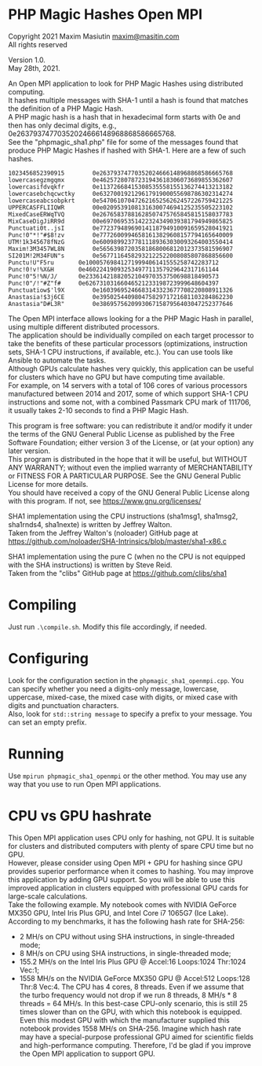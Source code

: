 # PHP Magic Hashes Open MPI
Copyright 2021 Maxim Masiutin <maxim@masitin.com>  
All rights reserved  

Version 1.0.  
May 28th, 2021.  

An Open MPI application to look for PHP Magic Hashes using distributed computing.  
It hashes multiple messages with SHA-1 until a hash is found that matches the definition of a PHP Magic Hash.  
A PHP magic hash is a hash that in hexadecimal form starts with 0e and then has only decimal digits, e.g., 0e26379374770352024666148968868586665768.  
See the "phpmagic_sha1.php" file for some of the messages found that produce PHP Magic Hashes if hashed with SHA-1. Here are a few of such hashes.  

```
1023456852390915        0e26379374770352024666148968868586665768
lowercasegzmgqmx        0e46257280787231943618306073689855362607
lowercasifdvqkfr        0e11372668415308535558155136274413213182
lowercasebchqcwctky     0e63270019212961791900055698786302314274
lowercaseabcsobpkrt     0e54706107047262165256262457226759421225
UPPERCASFFLIIQWR        00e0209539108131630074694125235505223102
MixedCaseERWqTVQ        0e26765837881628507475765845815158037783
MixCaseDigJiRR9d        00e6970695351422324349039381794949865825
Punctuati0t..jsI        0e77237948969014118794910091659528041921
Punc!0"*!"#$8!zv        0e77726009946581613829608157794165640009
UTM!1k345678fNzG        0e60098992377811189363030093264003550414
Maxim!3M3457WL8N        0e56563987203581868006812012373581596907
SI201M!2M34FUN"s        0e56771164582932122522008085807868856600
Punctu!U"F5ru   	0e10005769841271999406141555258742283712
Punc!0!v!%X&H   	0e46022419093253497711357929642317161144
Punc!0"5!%N/J/  	0e23361421882052104970353750698818490573
Punc!0"/!"#Z"f# 	0e62673103166046521233198723999648604397
Punctuatiow$'l9X        0e16039695246683143323677708220808911326
Anastasia!$3j6CE        0e39502544098047582971721681103284862230
Anastasia"D#L3R"        0e38695756209930671587956403047252377646
```

The Open MPI interface allows looking for a the PHP Magic Hash in parallel, using multiple different distributed processors.  
The application should be individually compiled on each target processor to take the benefits of these particular processors (optimizations, instruction sets, SHA-1 CPU instructions, if available, etc.). You can use tools like Ansible to automate the tasks.  
Although GPUs calculate hashes very quickly, this application can be useful for clusters which have no GPU but have computing time available.  
For example, on 14 servers with a total of 106 cores of various processors manufactured between 2014 and 2017, some of which support SHA-1 CPU instructions and some not, with a combined Passmark CPU mark of 111706, it usually takes 2-10 seconds to find a PHP Magic Hash.  

This program is free software: you can redistribute it and/or modify it under the terms of the GNU General Public License as published by the Free Software Foundation; either version 3 of the License, or (at your option) any later version.  
This program is distributed in the hope that it will be useful, but WITHOUT ANY WARRANTY; without even the implied warranty of MERCHANTABILITY or FITNESS FOR A PARTICULAR PURPOSE. See the GNU General Public License for more details.  
You should have received a copy of the GNU General Public License along with this program. If not, see <https://www.gnu.org/licenses/>  

SHA1 implementation using the CPU instructions (sha1msg1, sha1msg2, sha1rnds4, sha1nexte) is written by Jeffrey Walton.  
Taken from the Jeffrey Walton's (noloader) GitHub page at <https://github.com/noloader/SHA-Intrinsics/blob/master/sha1-x86.c>  

SHA1 implementation using the pure C (when no the CPU is not equipped with the SHA instructions) is written by Steve Reid.  
Taken from the "clibs" GitHub page at <https://github.com/clibs/sha1>  

# Compiling

Just run `.\compile.sh`. Modify this file accordingly, if needed.

# Configuring 

Look for the configuration section in the `phpmagic_sha1_openmpi.cpp`. You can specify whether you need a digits-only message, lowercase, uppercase, mixed-case, the mixed case with digits, or mixed case with digits and punctuation characters.  
Also, look for `std::string message` to specify a prefix to your message. You can set an empty prefix.  

# Running

Use `mpirun phpmagic_sha1_openmpi` or the other method. You may use any way that you use to run Open MPI applications.  

# CPU vs GPU hashrate

This Open MPI application uses CPU only for hashing, not GPU. It is suitable for clusters and distributed computers with plenty of spare CPU time but no GPU.  
However, please consider using Open MPI + GPU for hashing since GPU provides superior performance when it comes to hashing. You may improve this application by adding GPU support. So you will be able to use this improved application in clusters equipped with professional GPU cards for large-scale calculations.  
Take the following example. My notebook comes with NVIDIA GeForce MX350 GPU, Intel Iris Plus GPU, and Intel Core i7 1065G7 (Ice Lake). According to my benchmarks, it has the following hash rate for SHA-256:  
- 2 MH/s on CPU without using SHA instructions, in single-threaded mode;
- 8 MH/s on CPU using SHA instructions, in single-threaded mode;
- 155.2 MH/s on the Intel Iris Plus GPU @ Accel:16 Loops:1024 Thr:1024 Vec:1;
- 1558 MH/s on the NVIDIA GeForce MX350 GPU @ Accel:512 Loops:128 Thr:8 Vec:4.
The CPU has 4 cores, 8 threads. Even if we assume that the turbo frequency would not drop if we run 8 threads, 8 MH/s * 8 threads = 64 MH/s. In this best-case CPU-only scenario, this is still 25 times slower than on the GPU, with which this notebook is equipped. Even this modest GPU with which the manufacturer supplied this notebook provides 1558 MH/s on SHA-256. Imagine which hash rate may have a special-purpose professional GPU aimed for scientific fields and high-performance computing. Therefore, I'd be glad if you improve the Open MPI application to support GPU.  
